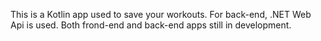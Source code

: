 This is a Kotlin app used to save your workouts. For back-end, .NET Web Api is used.
Both frond-end and back-end apps still in development.
